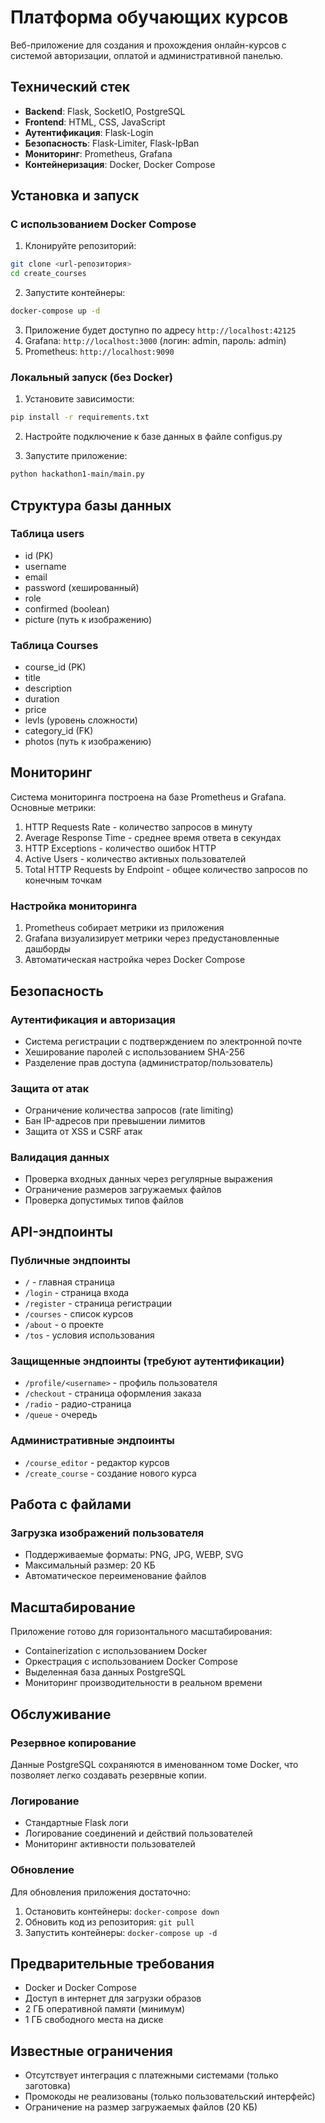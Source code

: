# Платформа обучающих курсов

Веб-приложение для создания и прохождения онлайн-курсов с системой авторизации, оплатой и административной панелью.

## Технический стек

- **Backend**: Flask, SocketIO, PostgreSQL
- **Frontend**: HTML, CSS, JavaScript
- **Аутентификация**: Flask-Login
- **Безопасность**: Flask-Limiter, Flask-IpBan
- **Мониторинг**: Prometheus, Grafana
- **Контейнеризация**: Docker, Docker Compose

## Установка и запуск

### С использованием Docker Compose

1. Клонируйте репозиторий:
```bash
git clone <url-репозитория>
cd create_courses
```

2. Запустите контейнеры:
```bash
docker-compose up -d
```

3. Приложение будет доступно по адресу `http://localhost:42125`
4. Grafana: `http://localhost:3000` (логин: admin, пароль: admin)
5. Prometheus: `http://localhost:9090`

### Локальный запуск (без Docker)

1. Установите зависимости:
```bash
pip install -r requirements.txt
```

2. Настройте подключение к базе данных в файле configus.py

3. Запустите приложение:
```bash
python hackathon1-main/main.py
```

## Структура базы данных

### Таблица users
- id (PK)
- username
- email
- password (хешированный)
- role
- confirmed (boolean)
- picture (путь к изображению)

### Таблица Courses
- course_id (PK)
- title
- description
- duration
- price
- levls (уровень сложности)
- category_id (FK)
- photos (путь к изображению)

## Мониторинг

Система мониторинга построена на базе Prometheus и Grafana. Основные метрики:

1. HTTP Requests Rate - количество запросов в минуту
2. Average Response Time - среднее время ответа в секундах
3. HTTP Exceptions - количество ошибок HTTP
4. Active Users - количество активных пользователей
5. Total HTTP Requests by Endpoint - общее количество запросов по конечным точкам

### Настройка мониторинга

1. Prometheus собирает метрики из приложения
2. Grafana визуализирует метрики через предустановленные дашборды
3. Автоматическая настройка через Docker Compose

## Безопасность

### Аутентификация и авторизация
- Система регистрации с подтверждением по электронной почте
- Хеширование паролей с использованием SHA-256
- Разделение прав доступа (администратор/пользователь)

### Защита от атак
- Ограничение количества запросов (rate limiting)
- Бан IP-адресов при превышении лимитов
- Защита от XSS и CSRF атак

### Валидация данных
- Проверка входных данных через регулярные выражения
- Ограничение размеров загружаемых файлов
- Проверка допустимых типов файлов

## API-эндпоинты

### Публичные эндпоинты
- `/` - главная страница
- `/login` - страница входа
- `/register` - страница регистрации
- `/courses` - список курсов
- `/about` - о проекте
- `/tos` - условия использования

### Защищенные эндпоинты (требуют аутентификации)
- `/profile/<username>` - профиль пользователя
- `/checkout` - страница оформления заказа
- `/radio` - радио-страница
- `/queue` - очередь

### Административные эндпоинты
- `/course_editor` - редактор курсов
- `/create_course` - создание нового курса

## Работа с файлами

### Загрузка изображений пользователя
- Поддерживаемые форматы: PNG, JPG, WEBP, SVG
- Максимальный размер: 20 КБ
- Автоматическое переименование файлов

## Масштабирование

Приложение готово для горизонтального масштабирования:
- Containerization с использованием Docker
- Оркестрация с использованием Docker Compose
- Выделенная база данных PostgreSQL
- Мониторинг производительности в реальном времени

## Обслуживание

### Резервное копирование
Данные PostgreSQL сохраняются в именованном томе Docker, что позволяет легко создавать резервные копии.

### Логирование
- Стандартные Flask логи
- Логирование соединений и действий пользователей
- Мониторинг активности пользователей

### Обновление
Для обновления приложения достаточно:
1. Остановить контейнеры: `docker-compose down`
2. Обновить код из репозитория: `git pull`
3. Запустить контейнеры: `docker-compose up -d`

## Предварительные требования

- Docker и Docker Compose
- Доступ в интернет для загрузки образов
- 2 ГБ оперативной памяти (минимум)
- 1 ГБ свободного места на диске

## Известные ограничения

- Отсутствует интеграция с платежными системами (только заготовка)
- Промокоды не реализованы (только пользовательский интерфейс)
- Ограничение на размер загружаемых файлов (20 КБ)
